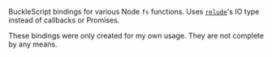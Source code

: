 BuckleScript bindings for various Node `fs` functions. Uses [`relude`](https://github.com/reazen/relude)'s IO type instead of callbacks or Promises.

These bindings were only created for my own usage. They are not complete by any means.
